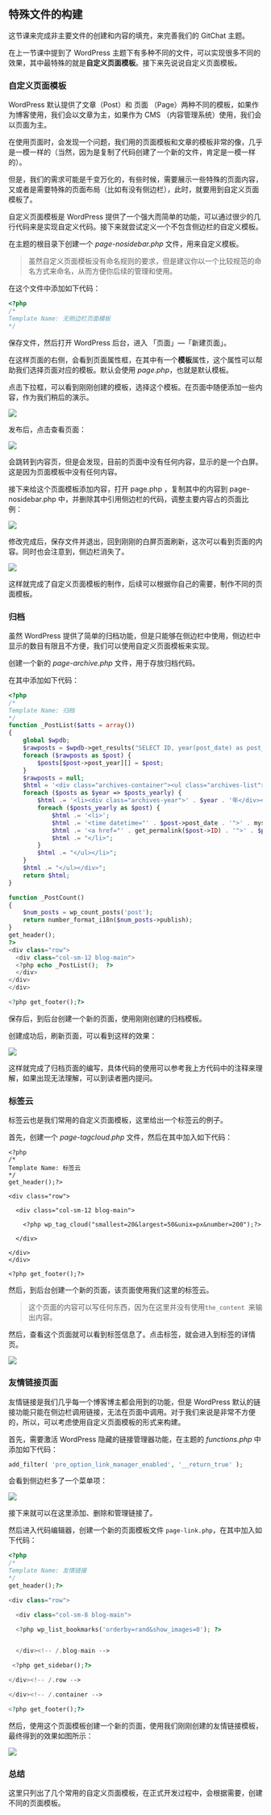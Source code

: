 ## 特殊文件的构建

这节课来完成非主要文件的创建和内容的填充，来完善我们的 GitChat 主题。

在上一节课中提到了 WordPress 主题下有多种不同的文件，可以实现很多不同的效果，其中最特殊的就是**自定义页面模板**。接下来先说说自定义页面模板。

### 自定义页面模板

WordPress 默认提供了文章（Post）和 页面 （Page）两种不同的模板，如果作为博客使用，我们会以文章为主，如果作为 CMS （内容管理系统）使用，我们会以页面为主。

在使用页面时，会发现一个问题，我们用的页面模板和文章的模板非常的像，几乎是一模一样的（当然，因为是复制了代码创建了一个新的文件，肯定是一模一样的）。

但是，我们的需求可能是千变万化的，有些时候，需要展示一些特殊的页面内容，又或者是需要特殊的页面布局（比如有没有侧边栏），此时，就要用到自定义页面模板了。

自定义页面模板是 WordPress 提供了一个强大而简单的功能，可以通过很少的几行代码来是实现自定义代码。接下来就尝试定义一个不包含侧边栏的自定义模板。

在主题的根目录下创建一个 *page-nosidebar.php* 文件，用来自定义模板。

> 虽然自定义页面模板没有命名规则的要求，但是建议你以一个比较规范的命名方式来命名，从而方便你后续的管理和使用。

在这个文件中添加如下代码：

```php
<?php
/*
Template Name: 无侧边栏页面模板
*/
```

保存文件，然后打开 WordPress 后台，进入 「页面」—「新建页面」。

在这样页面的右侧，会看到页面属性框，在其中有一个**模板**属性，这个属性可以帮助我们选择页面对应的模板。默认会使用 *page.php*，也就是默认模板。

点击下拉框，可以看到刚刚创建的模板，选择这个模板。在页面中随便添加一些内容，作为我们稍后的演示。

![](https://postimg.aliavv.com/mbp/jyb9y.jpg)

发布后，点击查看页面：

![](https://postimg.aliavv.com/mbp/tlf6y.jpg)

会跳转到内容页，但是会发现，目前的页面中没有任何内容，显示的是一个白屏。这是因为页面模板中没有任何内容。

接下来给这个页面模板添加内容，打开 page.php ，复制其中的内容到 page-nosidebar.php 中，并删除其中引用侧边栏的代码，调整主要内容占的页面比例：

![](https://postimg.aliavv.com/mbp/ro6u0.jpg)

修改完成后，保存文件并退出，回到刚刚的白屏页面刷新，这次可以看到页面的内容。同时也会注意到，侧边栏消失了。

![](https://postimg.aliavv.com/mbp/03erk.jpg)

这样就完成了自定义页面模板的制作，后续可以根据你自己的需要，制作不同的页面模板。

### 归档

虽然 WordPress 提供了简单的归档功能，但是只能够在侧边栏中使用，侧边栏中显示的数目有限且不方便，我们可以使用自定义页面模板来实现。

创建一个新的 *page-archive.php* 文件，用于存放归档代码。

在其中添加如下代码：

```php
<?php
/*
Template Name: 归档
*/
function _PostList($atts = array())
{
    global $wpdb;
    $rawposts = $wpdb->get_results("SELECT ID, year(post_date) as post_year, post_date, post_title FROM $wpdb->posts WHERE post_status = 'publish' AND post_type = 'post' AND post_password = '' order by post_date desc");
    foreach ($rawposts as $post) {
        $posts[$post->post_year][] = $post;
    }
    $rawposts = null;
    $html = '<div class="archives-container"><ul class="archives-list">';
    foreach ($posts as $year => $posts_yearly) {
        $html .= '<li><div class="archives-year">' . $year . '年</div><ul class="archives-sublist">';
        foreach ($posts_yearly as $post) {
            $html .= '<li>';
            $html .= '<time datetime="' . $post->post_date . '">' . mysql2date('m月d日 D', $post->post_date, true) . '</time>';
            $html .= '<a href="' . get_permalink($post->ID) . '">' . $post->post_title . '</a>';
            $html .= "</li>";
        }
        $html .= "</ul></li>";
    }
    $html .= "</ul></div>";
    return $html;
}

function _PostCount()
{
    $num_posts = wp_count_posts('post');
    return number_format_i18n($num_posts->publish);
}
get_header();
?>
<div class="row">
  <div class="col-sm-12 blog-main">
  <?php echo _PostList();  ?>
  </div>
</div>
</div>

<?php get_footer();?>
```

保存后，到后台创建一个新的页面，使用刚刚创建的归档模板。

创建成功后，刷新页面，可以看到这样的效果：

![](https://postimg.aliavv.com/mbp/mj194.jpg)

这样就完成了归档页面的编写，具体代码的使用可以参考我上方代码中的注释来理解，如果出现无法理解，可以到读者圈内提问。

### 标签云

标签云也是我们常用的自定义页面模板，这里给出一个标签云的例子。

首先，创建一个 *page-tagcloud.php* 文件，然后在其中加入如下代码：

```php+html
<?php
/*
Template Name: 标签云
*/
get_header();?>

<div class="row">

  <div class="col-sm-12 blog-main">

    <?php wp_tag_cloud("smallest=20&largest=50&unix=px&number=200");?>
    
  </div>

</div>
</div>

<?php get_footer();?>

```

然后，到后台创建一个新的页面，该页面使用我们这里的标签云。

> 这个页面的内容可以写任何东西，因为在这里并没有使用`the_content `来输出内容。

然后，查看这个页面就可以看到标签信息了。点击标签，就会进入到标签的详情页。

![](https://postimg.aliavv.com/mbp/6hgkv.jpg)

### 友情链接页面

友情链接是我们几乎每一个博客博主都会用到的功能，但是 WordPress 默认的链接功能只能在侧边栏调用链接，无法在页面中调用。对于我们来说是非常不方便的，所以，可以考虑使用自定义页面模板的形式来构建。

首先，需要激活 WordPress 隐藏的链接管理器功能，在主题的 *functions.php* 中添加如下代码：

```php
add_filter( 'pre_option_link_manager_enabled', '__return_true' );
```

会看到侧边栏多了一个菜单项：

![](https://postimg.aliavv.com/mbp/d8atk.jpg)

接下来就可以在这里添加、删除和管理链接了。

然后进入代码编辑器，创建一个新的页面模板文件 `page-link.php`，在其中加入如下代码：

```php
<?php
/*
Template Name: 友情链接
*/
get_header();?>

<div class="row">

  <div class="col-sm-8 blog-main">

  <?php wp_list_bookmarks('orderby=rand&show_images=0'); ?>


  </div><!-- /.blog-main -->

 <?php get_sidebar();?>

</div><!-- /.row -->

</div><!-- /.container -->

<?php get_footer();?>

```

然后，使用这个页面模板创建一个新的页面，使用我们刚刚创建的友情链接模板，最终得到的效果如图所示：

![](https://postimg.aliavv.com/mbp/yapom.jpg)

### 总结

这里只列出了几个常用的自定义页面模板，在正式开发过程中，会根据需要，创建不同的页面模板。
